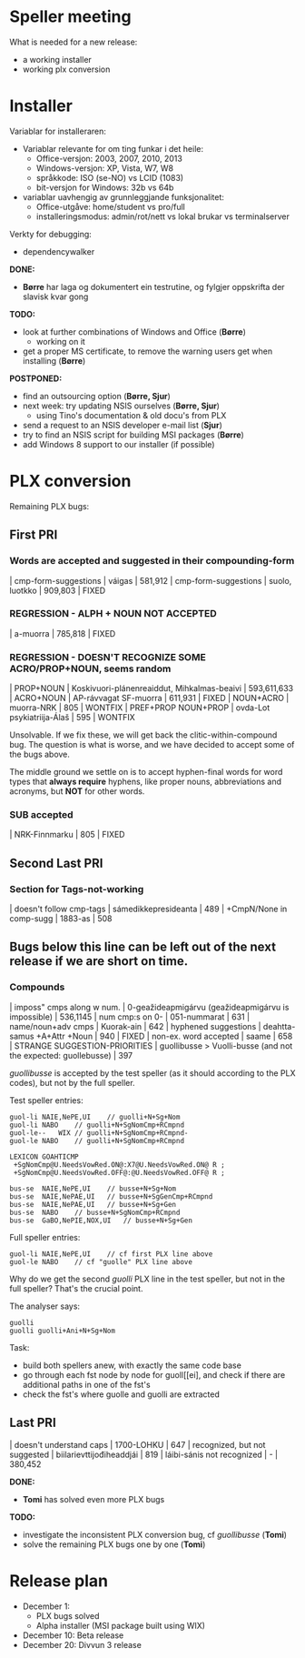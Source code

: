 # Speller meeting

What is needed for a new release:
* a working installer
* working plx conversion

# Installer

Variablar for installeraren:

* Variablar relevante for om ting funkar i det heile:
    - Office-versjon: 2003, 2007, 2010, 2013
    - Windows-versjon: XP, Vista, W7, W8
    - språkkode: ISO (se-NO) vs LCID (1083)
    - bit-versjon for Windows: 32b vs 64b
* variablar uavhengig av grunnleggjande funksjonalitet:
    - Office-utgåve: home/student vs pro/full
    - installeringsmodus: admin/rot/nett vs lokal brukar vs terminalserver

Verkty for debugging:
* dependencywalker

**DONE:**
* **Børre** har laga og dokumentert ein testrutine, og fylgjer oppskrifta der slavisk kvar gong

**TODO:**
* look at further combinations of Windows and Office (**Børre**)
    - working on it
* get a proper MS certificate, to remove the warning users get when installing (**Børre**)

**POSTPONED:**
* find an outsourcing option (**Børre, Sjur**)
* next week: try updating NSIS ourselves (**Børre, Sjur**)
    - using Tino's documentation & old docu's from PLX
* send a request to an NSIS developer e-mail list (**Sjur**)
* try to find an NSIS script for building MSI packages (**Børre**)
* add Windows 8 support to our installer (if possible)

# PLX conversion

Remaining PLX bugs:

## First PRI

### Words are accepted and suggested in their compounding-form
|  cmp-form-suggestions	  |	váigas                          | 581,912
|  cmp-form-suggestions	  |	suolo, luotkko                  | 909,803  				| FIXED

### REGRESSION - ALPH + NOUN NOT ACCEPTED
| a-muorra | 785,818							| FIXED

### REGRESSION - DOESN'T RECOGNIZE SOME ACRO/PROP+NOUN, seems random
|  PROP+NOUN	| Koskivuori-plánenreaiddut, Mihkalmas-beaivi | 593,611,633
|  ACRO+NOUN | AP-rávvagat SF-muorra                       | 611,931     | FIXED
|  NOUN+ACRO | muorra-NRK                                  | 805         | WONTFIX
|  PREF+PROP NOUN+PROP | ovda-Lot  psykiatriija-Álaš       | 595         | WONTFIX

Unsolvable. If we fix these, we will get back the clitic-within-compound bug. The question is what is worse, and we have decided to accept some of the bugs above.

The middle ground we settle on is to accept hyphen-final words for word types that **always require** hyphens, like proper nouns, abbreviations and acronyms, but **NOT** for other words.

### SUB accepted
|  NRK-Finnmarku  | 805			|  FIXED

## Second Last PRI

### Section for Tags-not-working
|  doesn't follow cmp-tags | sámedikkepresideanta | 489
|  +CmpN/None in comp-sugg | 1883-as              | 508

Bugs below this line can be left out of the next release if we are short on time.
----

### Compounds
|  imposs" cmps along w num.     | 0-geažideapmigárvu (geažideapmigárvu is impossible)            | 536,1145
|  num cmp:s on 0-               | 051-nummarat                                                   | 631
|  name/noun+adv cmps	        | Kuorak-ain                                                     | 642
|  hyphened suggestions	        | deahtta-samus +A+Attr +Noun                                    | 940      | FIXED
|  non-ex. word accepted         | saame                                                          | 658
|  STRANGE SUGGESTION-PRIORITIES | guollibusse > Vuolli-busse (and not the expected: guollebusse) | 397

*guollibusse* is accepted by the test speller (as it should according to the PLX codes), but not by the full speller.

Test speller entries:
```
guol-li	NAIE,NePE,UI	// guolli+N+Sg+Nom
guol-li	NABO	// guolli+N+SgNomCmp+RCmpnd
guol-le--	WIX	// guolli+N+SgNomCmp+RCmpnd-
guol-le	NABO	// guolli+N+SgNomCmp+RCmpnd

LEXICON GOAHTICMP
 +SgNomCmp@U.NeedsVowRed.ON@:X7@U.NeedsVowRed.ON@ R ;
 +SgNomCmp@U.NeedsVowRed.OFF@:@U.NeedsVowRed.OFF@ R ;

bus-se	NAIE,NePE,UI	// busse+N+Sg+Nom
bus-se	NAIE,NePAE,UI	// busse+N+SgGenCmp+RCmpnd
bus-se	NAIE,NePAE,UI	// busse+N+Sg+Gen
bus-se	NABO	// busse+N+SgNomCmp+RCmpnd
bus-se	GaBO,NePIE,NOX,UI	// busse+N+Sg+Gen
```

Full speller entries:
```
guol-li	NAIE,NePE,UI	// cf first PLX line above
guol-le	NABO	// cf "guolle" PLX line above
```

Why do we get the second *guolli* PLX line in the test speller, but not in the full speller? That's the crucial point.

The analyser says:

```
guolli
guolli guolli+Ani+N+Sg+Nom
```

Task:
* build both spellers anew, with exactly the same code base
* go through each fst node by node for guoll[[ei], and check if there are additional paths in one of the fst's
* check the fst's where guolle and guolli are extracted

## Last PRI
|  doesn't understand caps   | 1700-LOHKU                    | 647
|  recognized, but not suggested  | biilarievttijođiheaddjái | 819
|  láibi-sánis not recognized | -                            | 380,452

**DONE:**
* **Tomi** has solved even more PLX bugs

**TODO:**
* investigate the inconsistent PLX conversion bug, cf *guollibusse* (**Tomi**)
* solve the remaining PLX bugs one by one (**Tomi**)

# Release plan

* December 1:
    - PLX bugs solved
    - Alpha installer (MSI package built using WIX)
* December 10: Beta release
* December 20: Divvun 3 release
